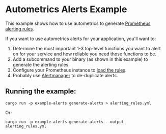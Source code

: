 # Autometrics Alerts Example

This example shows how to use autometrics to generate [Prometheus alerting rules](https://prometheus.io/docs/prometheus/latest/configuration/alerting_rules/).

If you want to use autometrics alerts for your application, you'll want to:

1. Determine the most important 1-3 top-level functions you want to alert on for your service and how reliable you need those functions to be.
2. Add a subcommand to your binary (as shown in this example) to generate the alerting rules.
3. Configure your Prometheus instance to [load the rules](https://prometheus.io/docs/prometheus/latest/configuration/recording_rules/#configuring-rules).
4. Probably use [Alertmanager](https://prometheus.io/docs/alerting/latest/alertmanager/) to de-duplicate alerts.


## Running the example:

```shell
cargo run -p example-alerts generate-alerts > alerting_rules.yml
```

Or:

```shell
cargo run -p example-alerts generate-alerts --output alerting_rules.yml
```
